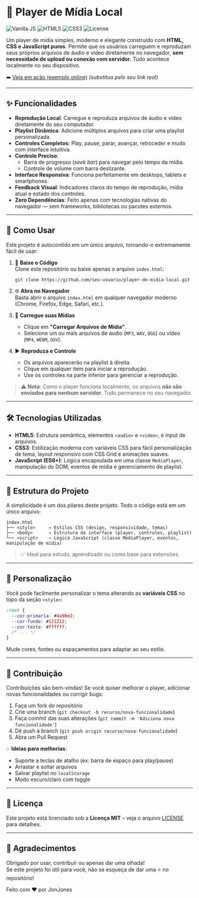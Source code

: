 # 🎵 Player de Mídia Local

![Vanilla JS](https://img.shields.io/badge/JavaScript-Vanilla-brightgreen)
![HTML5](https://img.shields.io/badge/HTML5-Estrutura-blue)
![CSS3](https://img.shields.io/badge/CSS3-Estilização-red)
![License](https://img.shields.io/badge/License-MIT-green)

Um player de mídia simples, moderno e elegante construído com **HTML, CSS e JavaScript puros**. Permite que os usuários carreguem e reproduzam seus próprios arquivos de áudio e vídeo diretamente no navegador, **sem necessidade de upload ou conexão com servidor**. Tudo acontece localmente no seu dispositivo.

➡️ [Veja em ação (exemplo online)](https://seu-usuario.github.io/player-de-midia-local) *(substitua pelo seu link real)*

---

## ✨ Funcionalidades

- **Reprodução Local**: Carregue e reproduza arquivos de áudio e vídeo diretamente do seu computador.
- **Playlist Dinâmica**: Adicione múltiplos arquivos para criar uma playlist personalizada.
- **Controles Completos**: Play, pause, parar, avançar, retroceder e mudo com interface intuitiva.
- **Controle Preciso**: 
  - Barra de progresso (*seek bar*) para navegar pelo tempo da mídia.
  - Controle de volume com barra deslizante.
- **Interface Responsiva**: Funciona perfeitamente em desktops, tablets e smartphones.
- **Feedback Visual**: Indicadores claros do tempo de reprodução, mídia atual e estado dos controles.
- **Zero Dependências**: Feito apenas com tecnologias nativas do navegador — sem frameworks, bibliotecas ou pacotes externos.

---

## 🚀 Como Usar

Este projeto é autocontido em um único arquivo, tornando-o extremamente fácil de usar:

1. 🔽 **Baixe o Código**  
   Clone este repositório ou baixe apenas o arquivo `index.html`:
   ```bash
   git clone https://github.com/seu-usuario/player-de-midia-local.git
   ```

2. 🌐 **Abra no Navegador**  
   Basta abrir o arquivo `index.html` em qualquer navegador moderno (Chrome, Firefox, Edge, Safari, etc.).

3. 📁 **Carregue suas Mídias**  
   - Clique em **"Carregar Arquivos de Mídia"**.
   - Selecione um ou mais arquivos de áudio (`MP3`, `WAV`, `OGG`) ou vídeo (`MP4`, `WEBM`, `OGV`).

4. ▶️ **Reproduza e Controle**  
   - Os arquivos aparecerão na playlist à direita.
   - Clique em qualquer item para iniciar a reprodução.
   - Use os controles na parte inferior para gerenciar a reprodução.

> ⚠️ **Nota**: Como o player funciona localmente, os arquivos **não são enviados para nenhum servidor**. Tudo permanece no seu navegador.

---

## 🛠️ Tecnologias Utilizadas

- **HTML5**: Estrutura semântica, elementos `<audio>` e `<video>`, e input de arquivos.
- **CSS3**: Estilização moderna com variáveis CSS para fácil personalização de tema, layout responsivo com CSS Grid e animações suaves.
- **JavaScript (ES6+)**: Lógica encapsulada em uma classe `MediaPlayer`, manipulação do DOM, eventos de mídia e gerenciamento de playlist.

---

## 📂 Estrutura do Projeto

A simplicidade é um dos pilares deste projeto. Todo o código está em um único arquivo:

```
index.html
├── <style>     → Estilos CSS (design, responsividade, temas)
├── <body>      → Estrutura da interface (player, controles, playlist)
└── <script>    → Lógica JavaScript (classe MediaPlayer, eventos, manipulação de mídia)
```

> ✅ Ideal para estudo, aprendizado ou como base para extensões.

---

## 🎨 Personalização

Você pode facilmente personalizar o tema alterando as **variáveis CSS** no topo da seção `<style>`:

```css
:root {
  --cor-primaria: #4a90e2;
  --cor-fundo: #121212;
  --cor-texto: #ffffff;
  /* ... */
}
```

Mude cores, fontes ou espaçamentos para adaptar ao seu estilo.

---

## 📁 Contribuição

Contribuições são bem-vindas! Se você quiser melhorar o player, adicionar novas funcionalidades ou corrigir bugs:

1. Faça um fork do repositório
2. Crie uma branch (`git checkout -b recurso/nova-funcionalidade`)
3. Faça commit das suas alterações (`git commit -m 'Adiciona nova funcionalidade'`)
4. Dê push à branch (`git push origin recurso/nova-funcionalidade`)
5. Abra um Pull Request

💡 **Ideias para melhorias**:
- Suporte a teclas de atalho (ex: barra de espaço para play/pause)
- Arrastar e soltar arquivos
- Salvar playlist no `localStorage`
- Modo escuro/claro com toggle

---

## 📄 Licença

Este projeto está licenciado sob a **Licença MIT** – veja o arquivo [LICENSE](LICENSE) para detalhes.

---

## 🙌 Agradecimentos

Obrigado por usar, contribuir ou apenas dar uma olhada!  
Se este projeto foi útil para você, não se esqueça de dar uma ⭐ no repositório!

Feito com ❤️ por JonJones
